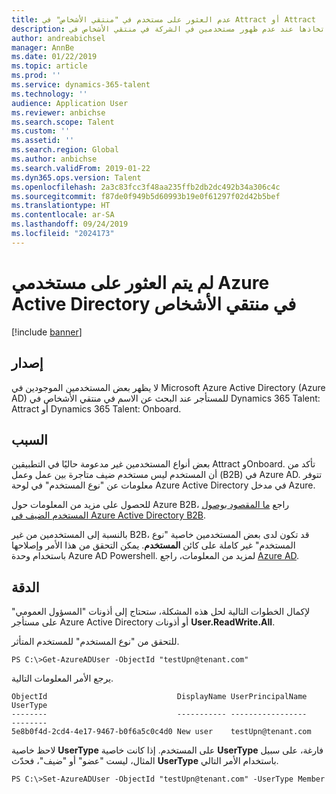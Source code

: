 ```yaml
---
title: عدم العثور على مستخدم في "منتقي الأشخاص" في Attract أو Attract
description: يشرح هذا الموضوع الخطوات التي يجب اتخاذها عند عدم ظهور مستخدمين في الشركة في منتقي الأشخاص في Dynamics 365 Talent- Attract أو Onboard
author: andreabichsel
manager: AnnBe
ms.date: 01/22/2019
ms.topic: article
ms.prod: ''
ms.service: dynamics-365-talent
ms.technology: ''
audience: Application User
ms.reviewer: anbichse
ms.search.scope: Talent
ms.custom: ''
ms.assetid: ''
ms.search.region: Global
ms.author: anbichse
ms.search.validFrom: 2019-01-22
ms.dyn365.ops.version: Talent
ms.openlocfilehash: 2a3c83fcc3f48aa235ffb2db2dc492b34a306c4c
ms.sourcegitcommit: f87de0f949b5d60993b19e0f61297f02d42b5bef
ms.translationtype: HT
ms.contentlocale: ar-SA
ms.lasthandoff: 09/24/2019
ms.locfileid: "2024173"
---
```

# <a name="azure-active-directory-users-not-found-in-people-picker"></a>لم يتم العثور على مستخدمي Azure Active Directory في منتقي الأشخاص

[!include [banner](includes/banner.md)]

## <a name="issue"></a>إصدار

لا يظهر بعض المستخدمين الموجودين في Microsoft Azure Active Directory (Azure AD) للمستأجر عند البحث عن الاسم في منتقي الأشخاص في Dynamics 365 Talent: Attract أو Dynamics 365 Talent: Onboard.

## <a name="cause"></a>السبب

بعض أنواع المستخدمين غير مدعومة حاليًا في التطبيقين Attract وOnboard. تأكد من أن المستخدم ليس مستخدم ضيف متاجرة بين عمل وعمل (B2B) في Azure AD. تتوفر معلومات عن "نوع المستخدم" في لوحة Azure Active Directory في مدخل Azure.

للحصول على مزيد من المعلومات حول Azure B2B، راجع [ما المقصود بوصول المستخدم الضيف في Azure Active Directory B2B](https://docs.microsoft.com/azure/active-directory/b2b/what-is-b2b).

بالنسبة إلى المستخدمين من غير B2B، قد تكون لدى بعض المستخدمين خاصية "نوع المستخدم" غير كاملة على كائن **المستخدم**. يمكن التحقق من هذا الأمر وإصلاحها باستخدام وحدة Azure AD Powershell. لمزيد من المعلومات، راجع [Azure AD](https://docs.microsoft.com/powershell/module/azuread/?view=azureadps-2.0).

## <a name="resolution"></a>الدقة

لإكمال الخطوات التالية لحل هذه المشكلة، ستحتاج إلى أذونات "المسؤول العمومي" على مستأجر Azure Active Directory أو أذونات **User.ReadWrite.All**.

للتحقق من "نوع المستخدم" للمستخدم المتأثر.

```
PS C:\>Get-AzureADUser -ObjectId "testUpn@tenant.com"
```
يرجع الأمر المعلومات التالية.
```
ObjectId                             DisplayName UserPrincipalName      UserType
--------                             ----------- -----------------      --------
5e8b0f4d-2cd4-4e17-9467-b0f6a5c0c4d0 New user    testUpn@tenant.com     
```
لاحظ خاصية **UserType** على المستخدم. إذا كانت خاصية **UserType** فارغة، على سبيل المثال، ليست "عضو" أو "ضيف"، فحدّث **UserType** باستخدام الأمر التالي.

```
PS C:\>Set-AzureADUser -ObjectId "testUpn@tenant.com" -UserType Member
```
